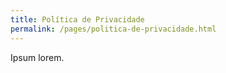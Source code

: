 ```yaml
---
title: Política de Privacidade
permalink: /pages/politica-de-privacidade.html
---
```



Ipsum lorem.